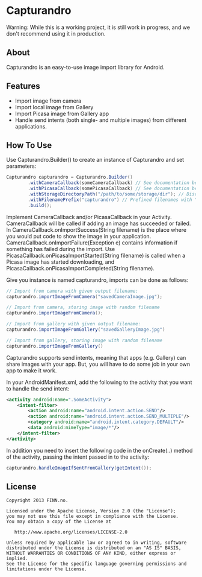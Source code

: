 Capturandro
===========

Warning: While this is a working project, it is still work in progress, and we don't recommend using it in production.

About
-----
Capturandro is an easy-to-use image import library for Android.


Features
------
* Import image from camera
* Import local image from Gallery
* Import Picasa image from Gallery app
* Handle send intents (both single- and multiple images) from different applications.

How To Use
----------
Use Capturandro.Builder() to create an instance of Capturandro and set parameters:
```java
Capturandro capturandro = Capturandro.Builder()
        .withCameraCallback(someCameraCallback) // See documentation below
        .withPicasaCallback(somePicasaCallback) // See documentation below
        .withStorageDirectoryPath("/path/to/some/storage/dir"); // Discouraged! App uses getExternalCacheDir() by default
        .withFilenamePrefix("capturandro") // Prefixed filenames with "capturandro_", e.g. "capturandro_001.jpg"
        .build();
```

Implement CameraCallback and/or PicasaCallback in your Activity. CameraCallback will be called if adding an image has
succeeded or failed. In CameraCallback.onImportSuccess(String filename) is the place where you would put code to
show the image in your application. CameraCallback.onImportFailure(Exception e) contains information if something has
failed during the import. Use PicasaCallback.onPicasaImportStarted(String filename) is called when a Picasa image has started
downloading, and PicasaCallback.onPicasaImportCompleted(String filename).



Give you instance is named capturandro, imports can be done as follows:

```java
// Import from camera with given output filename:
capturandro.importImageFromCamera("savedCameraImage.jpg");

// Import from camera, storing image with random filename
capturandro.importImageFromCamera();

// Import from gallery with given output filename:
capturandro.importImageFromGallery("savedGalleryImage.jpg")

// Import from gallery, storing image with random filename
capturandro.importImageFromGallery()
```

Capturandro supports send intents, meaning that apps (e.g. Gallery) can share images with your app.
But, you will have to do some job in your own app to make it work.

In your AndroidManifest.xml, add the following to the activity that you want to handle the send intent:
```xml
<activity android:name=".SomeActivity">
    <intent-filter>
        <action android:name="android.intent.action.SEND"/>
        <action android:name="android.intent.action.SEND_MULTIPLE"/>
        <category android:name="android.intent.category.DEFAULT"/>
        <data android:mimeType="image/*"/>
    </intent-filter>
</activity>
```
In addition you need to insert the following code in the onCreate(..) method of the activity, 
passing the intent passed in to the activity:
```java
capturandro.handleImageIfSentFromGallery(getIntent());
```

License
-------

    Copyright 2013 FINN.no.

    Licensed under the Apache License, Version 2.0 (the "License");
    you may not use this file except in compliance with the License.
    You may obtain a copy of the License at

       http://www.apache.org/licenses/LICENSE-2.0

    Unless required by applicable law or agreed to in writing, software
    distributed under the License is distributed on an "AS IS" BASIS,
    WITHOUT WARRANTIES OR CONDITIONS OF ANY KIND, either express or implied.
    See the License for the specific language governing permissions and
    limitations under the License.
